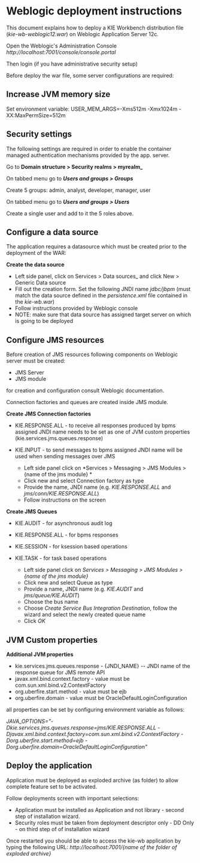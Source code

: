 Weblogic deployment instructions
========================================

This document explains how to deploy a KIE Workbench distribution file (_kie-wb-weblogic12.war_) on Weblogic Application Server 12c.

Open the Weblogic's Administration Console _http://localhost:7001/console/console.portal_

Then login (if you have administrative security setup)

Before deploy the war file, some server configurations are required:

Increase JVM memory size
------------------------------

Set environment variable:
USER_MEM_ARGS=-Xms512m -Xmx1024m -XX:MaxPermSize=512m

Security settings
------------------------------

The following settings are required in order to enable the container managed authentication mechanisms provided by the app. server.

Go to **Domain structure > Security realms > myrealm_**


On tabbed menu go to **_Users and groups > Groups_**

   Create 5 groups: admin, analyst, developer, manager, user

On tabbed menu go to **_Users and groups > Users_**

   Create a single user and add to it the 5 roles above.


Configure a data source
--------------------------------

The application requires a datasource which must be created prior to the deployment of the WAR:

**Create the data source**

  - Left side panel, click on Services > Data sources_ and click New > Generic Data source
  - Fill out the creation form. Set the following JNDI name _jdbc/jbpm_
    (must match the data source defined in the _persistence.xml_ file contained in the _kie-wb.war_)
  - Follow instructions provided by Weblogic console
  - NOTE: make sure that data source has assigned target server on which is going to be deployed


Configure JMS resources
--------------------------

Before creation of JMS resources following components on Weblogic server must be created:
- JMS Server
- JMS module

for creation and configuration consult Weblogic documentation.

Connection factories and queues are created inside JMS module.

**Create JMS Connection factories**

- KIE.RESPONSE.ALL - to receive all responses produced by bpms
    assigned JNDI name needs to be set as one of JVM custom properties (kie.services.jms.queues.response)
- KIE.INPUT  - to send messages to bpms
    assigned JNDI name will be used when sending messages over JMS

  - Left side panel click on *Services > Messaging > JMS Modules > {name of the jms module} *
  - Click new and select Connection factory as type
  - Provide the name, JNDI name (e.g. _KIE.RESPONSE.ALL_ and _jms/conn/KIE.RESPONSE.ALL_)
  - Follow instructions on the screen

**Create JMS Queues**
- KIE.AUDIT - for asynchronous audit log
- KIE.RESPONSE.ALL - for bpms responses
- KIE.SESSION - for ksession based operations
- KIE.TASK - for task based operations

  - Left side panel click on _Services > Messaging > JMS Modules > {name of the jms module}_
  - Click new and select Queue as type
  - Provide a name, JNDI name (e.g. _KIE.AUDIT_ and _jms/queue/KIE.AUDIT_)
  - Choose the bus name
  - Choose _Create Service Bus Integration Destination_, follow the wizard and select the newly created queue name
  - Click _OK_


JVM Custom properties
--------------------------
**Additional JVM properties**
- kie.services.jms.queues.response - {JNDI_NAME} -- JNDI name of the response queue for JMS remote API
- javax.xml.bind.context.factory - value must be com.sun.xml.bind.v2.ContextFactory
- org.uberfire.start.method - value must be ejb
- org.uberfire.domain - value must be OracleDefaultLoginConfiguration

all properties can be set by configuring environment variable as follows:

_JAVA_OPTIONS="-Dkie.services.jms.queues.response=jms/KIE.RESPONSE.ALL -Djavax.xml.bind.context.factory=com.sun.xml.bind.v2.ContextFactory -Dorg.uberfire.start.method=ejb -Dorg.uberfire.domain=OracleDefaultLoginConfiguration"_

Deploy the application
--------------------------

Application must be deployed as exploded archive (as folder) to allow complete feature set to be activated.

Follow deployments screen with important selections:
- Application must be installed as Application and not library - second step of installation wizard.
- Security roles must be taken from deployment descriptor only - DD Only - on third step of of installation wizard

Once restarted you should be able to access the kie-wb application by typing the following URL: _http://localhost:7001/{name of the folder of exploded archive}_
